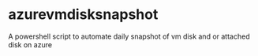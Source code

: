 # azurevmdisksnapshot
A powershell script to automate daily snapshot of vm disk and or attached disk on azure
